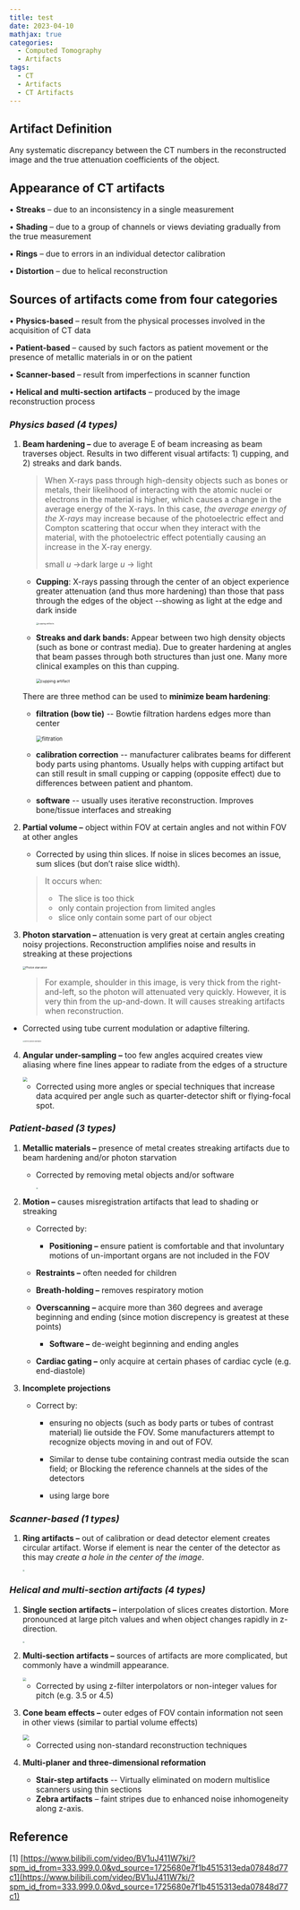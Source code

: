 ```yaml
---
title: test
date: 2023-04-10
mathjax: true
categories:
  - Computed Tomography
  - Artifacts
tags:
  - CT
  - Artifacts
  - CT Artifacts
---
```




## Artifact Definition

Any systematic discrepancy between the CT numbers in the reconstructed image and the true attenuation coefficients of the object. 

## Appearance of CT artifacts

• **Streaks** – due to an inconsistency in a single measurement

• **Shading** – due to a group of channels or views deviating gradually from the true measurement

• **Rings** – due to errors in an individual detector calibration

• **Distortion** – due to helical reconstruction

## Sources of artifacts come from four categories

• **Physics-based** – result from the physical processes involved in the acquisition of CT data

• **Patient-based** – caused by such factors as patient movement or the presence of metallic materials in or on the patient

• **Scanner-based** – result from imperfections in scanner function

• **Helical and** **multi-section** **artifacts** – produced by the image reconstruction process

### _Physics based (4 types)_

1. **Beam hardening –** due to average E of beam increasing as beam traverses object. Results in two different visual artifacts: 1) cupping, and 2) streaks and dark bands.

   > When X-rays pass through high-density objects such as bones or metals, their likelihood of interacting with the atomic nuclei or electrons in the material is higher, which causes a change in the average energy of the X-rays. In this case, _the average energy of the X-rays_ may increase because of the photoelectric effect and Compton scattering that occur when they interact with the material, with the photoelectric effect potentially causing an increase in the X-ray energy.
   >
   > small $u$ ->dark large $u$ -> light

   - **Cupping**: X-rays passing through the center of an object experience greater attenuation (and thus more hardening) than those that pass through the edges of the object --showing as light at the edge and dark inside

        <img src="https://lh3.googleusercontent.com/Yd5VAEcgDijflRyX6XRVFmYqOQeW6xmoaHxDFYPtTTJZVKsZDErsGwNAK9dSPIDf3AdEWDFvYDlMMXKBNkktc_RRFF4yjIKnfBnsVw9n#pic_center" alt="cupping artifacts" style="zoom: 25%;" />

   - **Streaks and dark bands:** Appear between two high density objects (such as bone or contrast media). Due to greater hardening at angles that beam passes through both structures than just one. Many more clinical examples on this than cupping.

      <img src="https://miro.medium.com/v2/resize:fit:634/1*vlf-2WNLt4X_8zHw1FlSGw.png" alt="cupping artifact" style="zoom:50%;" />

   There are three method can be used to **minimize beam hardening**:

   - **filtration (bow tie)** -- Bowtie filtration hardens edges more than center

     <img src="https://aapm.onlinelibrary.wiley.com/cms/asset/b19bc12c-7021-467a-8cda-f0411f602e37/mp7470-fig-0002-m.png" alt="filtration" style="zoom: 67%;" />

   - **calibration correction** -- manufacturer calibrates beams for different body parts using phantoms. Usually helps with cupping artifact but can still result in small cupping or capping (opposite effect) due to differences between patient and phantom.

   - **software** -- usually uses iterative reconstruction. Improves bone/tissue interfaces and streaking

2. **Partial volume –** object within FOV at certain angles and not within FOV at other angles

   - Corrected by using thin slices. If noise in slices becomes an issue, sum slices (but don’t raise slice width).

   > It occurs when:
   >
   > - The slice is too thick
   > - only contain projection from limited angles
   > - slice only contain some part of our object

3. **Photon starvation –** attenuation is very great at certain angles creating noisy projections. Reconstruction amplifies noise and results in streaking at these projections

   <img src="https://oncologymedicalphysics.com/wp-content/uploads/2018/07/streaking-artifact.png" alt="Photon starvation" style="zoom:33%;" />

   > For example, shoulder in this image, is very thick from the right-and-left, so the photon will attenuated very quickly. However, it is very thin from the up-and-down. It will causes streaking artifacts when reconstruction.

- Corrected using tube current modulation or adaptive filtering.

  <img src="https://lh3.googleusercontent.com/WHN-7DplJqlGRogFbZj6yZ-tBJ0zA2Mo-Mj3GhYAocdF0yIJqXlbL9WZykq9jdyKfYs098w4ma_93Q4V7O5qvFCSnJwoLgqU5eoD4FS7" alt="correct photon starvation" style="zoom: 18%;" />

4. **Angular** **under-sampling** **–** too few angles acquired creates view aliasing where fine lines appear to radiate from the edges of a structure

   <img src="https://encrypted-tbn2.gstatic.com/images?q=tbn:ANd9GcSLJsSPJ5aAtCqRAFDJXwZb3YorypWSUWkqwCTeNyRwlJVYz-3_" style="zoom:50%;" />

   - Corrected using more angles or special techniques that increase data acquired per angle such as quarter-detector shift or flying-focal spot.

### **_Patient-based (3 types)_**

1. **Metallic materials –** presence of metal creates streaking artifacts due to beam hardening and/or photon starvation

   - Corrected by removing metal objects and/or software

     <img src="https://lh3.googleusercontent.com/Y3xHgh4CY5m_QloMp7EkHzXI-QOZQW04eEat8FdixoR4BWsWkqy-kqBKG2X0jNM5Zd7MHzOjw7IcWsL1nMUh6R8cggbwNNqB-qwSTjkWEQ" style="zoom:20%;" />

2. **Motion –** causes misregistration artifacts that lead to shading or streaking

   - Corrected by:

     - **Positioning –** ensure patient is comfortable and that involuntary motions of un-important organs are not included in the FOV

   - **Restraints –** often needed for children
   - **Breath-holding –** removes respiratory motion
   - **Overscanning** **–** acquire more than 360 degrees and average beginning and ending (since motion discrepency is greatest at these points)
     - **Software –** de-weight beginning and ending angles
   - **Cardiac gating –** only acquire at certain phases of cardiac cycle (e.g. end-diastole)

3. **Incomplete projections**

   - Correct by:

     - ensuring no objects (such as body parts or tubes of contrast material) lie outside the FOV. Some manufacturers attempt to recognize objects moving in and out of FOV.

     - Similar to dense tube containing contrast media outside the scan field; or Blocking the reference channels at the sides of the detectors

     - using large bore

### _**Scanner-based (1 types)**_

1. **Ring artifacts –** out of calibration or dead detector element creates circular artifact. Worse if element is near the center of the detector as this may _create a hole in the center of the image_.

   <img src="https://lh3.googleusercontent.com/GIAScyDssE4GSCTvKUyifMXgrjRM4MkwdiEBk0PHR5O-O7vRnaOHnemQ8oEm9bHehxO4joen8jmhmpz-p9WDUt63w9kGIarK5qcR1S5s3w" style="zoom:20%;" />

### _**Helical and** **multi-section** **artifacts (4 types)**_

1. **Single section artifacts –** interpolation of slices creates distortion. More pronounced at large pitch values and when object changes rapidly in z-direction.

   <img src="https://lh3.googleusercontent.com/6q0F4hqggcW7FS37KXx3siKNXDy7DuxzvybkhINDomkRF9eVOUiAtzr1PUDiaOrI58nKlPa4aFBiEDasDJE59NYdKCX0ekYElT9uhmI" style="zoom:19%;" />

2. **Multi-section** **artifacts –** sources of artifacts are more complicated, but commonly have a windmill appearance.

   <img src="https://lh3.googleusercontent.com/8FjdQ1NgrdwIIq0wjtKV1gLSN50PYQOUnLb6OaoPIwmIvsU1Jbh4BXLZqhpsbnv7VV0fanHM3IY--zZvtUxevRke21BffLGc2wcqQbIb7g" style="zoom:37%;" />

   - Corrected by using z-filter interpolators or non-integer values for pitch (e.g. 3.5 or 4.5)

3. **Cone beam effects –** outer edges of FOV contain information not seen in other views (similar to partial volume effects)

   <img src="https://encrypted-tbn0.gstatic.com/images?q=tbn:ANd9GcRckcuI2YFGG9VZWRhusDnn6ISSgIfQXqDazA&usqp=CAU" style="zoom:67%;" />

   - Corrected using non-standard reconstruction techniques

4. **Multi-planer** **and three-dimensional reformation**

   - **Stair-step artifacts** -- Virtually eliminated on modern multislice scanners using thin sections
   - **Zebra artifacts** – faint stripes due to enhanced noise inhomogeneity along z-axis.

## Reference

[1] [https://www.bilibili.com/video/BV1uJ411W7ki/?spm_id_from=333.999.0.0&vd_source=1725680e7f1b4515313eda07848d77c1](https://www.bilibili.com/video/BV1uJ411W7ki/?spm_id_from=333.999.0.0&vd_source=1725680e7f1b4515313eda07848d77c1)
